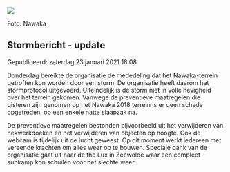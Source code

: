 


![](https://nawaka.scouting.nl/images/articles/20140722-MN-9132-1.jpg)


 Foto: Nawaka
 

Stormbericht - update
----------------------





 Gepubliceerd: zaterdag 23 januari 2021 18:08
   




 Donderdag bereikte de organisatie de mededeling dat het Nawaka-terrein getroffen kon worden door een storm. De organisatie heeft daarom het stormprotocol uitgevoerd. Uiteindelijk is de storm niet in volle hevigheid over het terrein gekomen. Vanwege de preventieve maatregelen die gisteren zijn genomen op het Nawaka 2018 terrein is er geen schade opgetreden, op een enkele natte slaapzak na.
 



 De preventieve maatregelen bestonden bijvoorbeeld uit het verwijderen van hekwerkdoeken en het verwijderen van objecten op hoogte. Ook de webcam is tijdelijk uit de lucht geweest. Op dit moment werkt iedereen met vereende krachten om alles weer op te bouwen. Speciale dank van de organisatie gaat uit naar de the Lux in Zeewolde waar een compleet subkamp kon schuilen voor het slechte weer.
 




